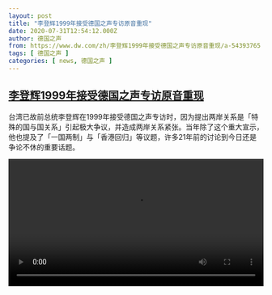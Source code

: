 ```yaml
---
layout: post
title: "李登辉1999年接受德国之声专访原音重现"
date: 2020-07-31T12:54:12.000Z
author: 德国之声
from: https://www.dw.com/zh/李登辉1999年接受德国之声专访原音重现/a-54393765
tags: [ 德国之声 ]
categories: [ news, 德国之声 ]
---
```

<!--1596200052000-->
[李登辉1999年接受德国之声专访原音重现](https://www.dw.com/zh/%E6%9D%8E%E7%99%BB%E8%BE%891999%E5%B9%B4%E6%8E%A5%E5%8F%97%E5%BE%B7%E5%9B%BD%E4%B9%8B%E5%A3%B0%E4%B8%93%E8%AE%BF%E5%8E%9F%E9%9F%B3%E9%87%8D%E7%8E%B0/a-54393765)
------

<div>
<p>台湾已故前总统李登辉在1999年接受德国之声专访时，因为提出两岸关系是「特殊的国与国关系」引起极大争议，并造成两岸关系紧张。当年除了这个重大宣示，他也提及了「一国两制」与「香港回归」等议题，许多21年前的讨论到今日还是争论不休的重要话题。</small></p><video src="https://tvdownloaddw-a.akamaihd.net/dwtv_video/flv/vdt_zh/2020/bchi200731_001_lee_01i_sd_sor.mp4" controls style="width:100%"></video>
</div>

